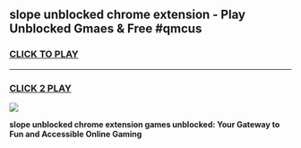 
## slope unblocked chrome extension - Play Unblocked Gmaes & Free #qmcus
<h3>
<a href="https://news.freeplayer.one?title=slope_unblocked_chrome_extension&ref=03M">CLICK TO PLAY</a></h3>
<hr>

<h3>
<a href="https://news.freeplayer.one?title=slope_unblocked_chrome_extension&ref=03M">CLICK 2 PLAY</a>
  
</h3>

<a href="https://news.freeplayer.one?title=slope_unblocked_chrome_extension&ref=03M"><img src="https://clearcache.store/games.png"></a>


**slope unblocked chrome extension games unblocked: Your Gateway to Fun and Accessible Online Gaming**
